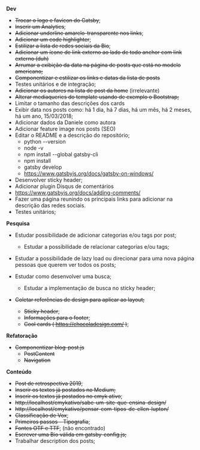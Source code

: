 **Dev**

- ~~Trocar o logo e favicon do Gatsby~~;
- ~~Inserir um Analytics~~;
- ~~Adicionar underline amarelo-transparente nos links~~;
- ~~Adicionar um code highlighter~~;
- ~~Estilizar a lista de redes sociais da Bio~~;
- ~~Adicionar um ícone de link externo ao lado de todo anchor com link externo (duh)~~
- ~~Arrumar a exibição da data na página de posts que está no modelo americano;~~
- ~~Componentizar e estilizar os links e datas da lista de posts~~
- Testes unitários e de integração;
- ~~Adicionar os autores na lista de post da home~~ (irrelevante)
- ~~Alterar mediaqueries do template usando de exemplo o Bootstrap;~~
- Limitar o tamanho das descrições dos cards
- Exibir data nos posts como: há 1 dia, há 7 dias, há um mês, há 2 meses, há um ano, 15/03/2018;
- Adicionar dados da Daniele como autora
- Adicionar feature image nos posts (SEO)
- Editar o README e a descrição do repositório;
  - python --version
  - node -v
  - npm install --global gatsby-cli
  - npm install
  - gatsby develop
  - https://www.gatsbyjs.org/docs/gatsby-on-windows/
- Desenvolver sticky header;
- Adicionar plugin Disqus de comentários
 - https://www.gatsbyjs.org/docs/adding-comments/
- Fazer uma página reunindo os principais links para adicionar na descrição das redes sociais. 
- Testes unitários;

**Pesquisa**

- Estudar possibilidade de adicionar categorias e/ou tags por post;
  - Estudar a possibilidade de relacionar categorias e/ou tags;

- Estudar a possibilidade de lazy load ou direcionar para uma nova página pessoas que querem ver todos os posts;

- Estudar como desenvolver uma busca;
  - Estudar a implementação de busca no sticky header;
  
- ~~Coletar referências de design para aplicar ao layout;~~
  - ~~Sticky header~~;
  - ~~Informações para o footer~~;
  - ~~Cool cards ( https://chocoladesign.com/ )~~;


**Refatoração**
  
- ~~Componentizar blog-post.js~~
  - ~~PostContent~~
  - ~~Navigation~~


**Conteúdo**

- ~~Post de retrospectiva 2019~~;
- ~~Inserir os textos já postados no Medium;~~
- ~~Inserir os textos já postados no cmyk ativo~~;
 - ~~http://localhost/cmykativo/sabe-um-site-que-ensina-design/~~
 - ~~http://localhost/cmykativo/pensar-com-tipos-de-ellen-lupton/~~
 - ~~Classificação de Vox~~;
 - ~~Primeiros passos – Tipografia~~;
 - ~~Fontes OTF e TTF~~; (não encontrado)
- ~~Escrever uma Bio válida em gatsby-config.js;~~
- Trabalhar description dos posts;